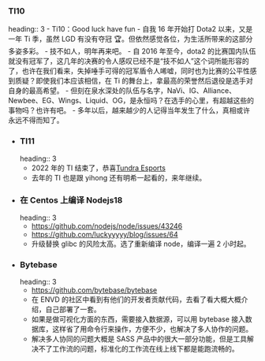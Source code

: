 ### TI10
heading:: 3
	- Ti10：Good luck have fun
	- 自我 16 年开始打 Dota2 以来，又是一年 Ti 季，虽然 LGD 有没有夺冠 🏆。但依然感觉各位，为生活所带来的这部分多姿多彩。
	- 技不如人，明年再来吧。
	- 自 2016 年至今，dota2 的比赛国内队伍就没有冠军了，这几年的决赛的令人感叹已经不是“技不如人”这个词所能形容的了，也许在我们看来，失掉唾手可得的冠军盾令人唏嘘，同时也为比赛的公平性感到质疑？即使我们本应该相信，在 Ti 的舞台上，拿最高的荣誉然后退役是选手对自身的最高希望。
	- 但刻在泉水深处的队伍与名字，NaVi、IG、Alliance、Newbee、EG、Wings、Liquid、OG，是永恒吗？在选手的心里，有超越这些的事物吗？也许有吧。
	- 多年以后，越来越少的人记得当年发生了什么，真相或许永远不得而知了。
- ### TI11
  heading:: 3
	- 2022 年的 TI 结束了，恭喜[Tundra Esports](https://liquipedia.net/dota2/Tundra_Esports)
	- 去年的 TI 也是跟 yihong 还有明希一起看的，来年继续。
- ### 在 Centos 上编译 Nodejs18
  heading:: 3
	- https://github.com/nodejs/node/issues/43246
	- https://github.com/luckyyyyy/blog/issues/64
	- 升级替换 glibc 的风险太高。选了重新编译 node，编译一遍 2 小时起。
- ### Bytebase
  heading:: 3
	- https://github.com/bytebase/bytebase
	- 在 ENVD 的社区中看到有他们的开发者贡献代码，去看了看大概大概介绍，自己部署了一套。
	- 如果是做可视化方面的东西，需要接入数据源，可以用 bytebase 接入数据库，这样省了用命令行来操作，方便不少，也解决了多人协作的问题。
	- 解决多人协同的问题大概是 SASS 产品中的很大一部分功能，但是工具解决不了工作流的问题，标准化的工作流在线上线下都是能跑流畅的。